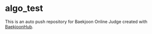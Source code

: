 # algo_test
This is an auto push repository for Baekjoon Online Judge created with [BaekjoonHub](https://github.com/BaekjoonHub/BaekjoonHub).
